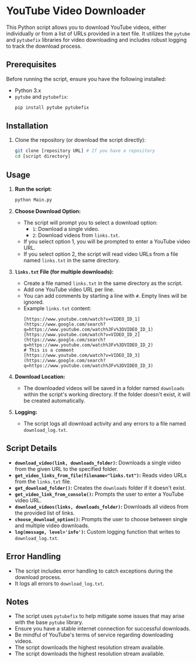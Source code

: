 # YouTube Video Downloader

This Python script allows you to download YouTube videos, either individually or from a list of URLs provided in a text file. It utilizes the `pytube` and `pytubefix` libraries for video downloading and includes robust logging to track the download process.

## Prerequisites

Before running the script, ensure you have the following installed:

* Python 3.x
* `pytube` and `pytubefix`:
    ```bash
    pip install pytube pytubefix
    ```

## Installation

1.  Clone the repository (or download the script directly):

    ```bash
    git clone [repository URL] # If you have a repository
    cd [script directory]
    ```

## Usage

1.  **Run the script:**

    ```bash
    python Main.py
    ```

2.  **Choose Download Option:**

    * The script will prompt you to select a download option:
        * `1`: Download a single video.
        * `2`: Download videos from `links.txt`.
    * If you select option 1, you will be prompted to enter a YouTube video URL.
    * If you select option 2, the script will read video URLs from a file named `links.txt` in the same directory.

3.  **`links.txt` File (for multiple downloads):**

    * Create a file named `links.txt` in the same directory as the script.
    * Add one YouTube video URL per line.
    * You can add comments by starting a line with `#`. Empty lines will be ignored.
    * Example `links.txt` content:
        ```
        [https://www.youtube.com/watch?v=VIDEO_ID_1](https://www.google.com/search?q=https://www.youtube.com/watch%3Fv%3DVIDEO_ID_1)
        [https://www.youtube.com/watch?v=VIDEO_ID_2](https://www.google.com/search?q=https://www.youtube.com/watch%3Fv%3DVIDEO_ID_2)
        # This is a comment
        [https://www.youtube.com/watch?v=VIDEO_ID_3](https://www.google.com/search?q=https://www.youtube.com/watch%3Fv%3DVIDEO_ID_3)
        ```

4.  **Download Location:**

    * The downloaded videos will be saved in a folder named `downloads` within the script's working directory. If the folder doesn't exist, it will be created automatically.

5.  **Logging:**

    * The script logs all download activity and any errors to a file named `download_log.txt`.

## Script Details

* **`download_video(link, downloads_folder)`:** Downloads a single video from the given URL to the specified folder.
* **`get_video_links_from_file(filename="links.txt")`:** Reads video URLs from the `links.txt` file.
* **`get_download_folder()`:** Creates the `downloads` folder if it doesn't exist.
* **`get_video_link_from_console()`:** Prompts the user to enter a YouTube video URL.
* **`download_videos(links, downloads_folder)`:** Downloads all videos from the provided list of links.
* **`choose_download_option()`:** Prompts the user to choose between single and multiple video downloads.
* **`log(message, level='info')`:** Custom logging function that writes to `download_log.txt`.

## Error Handling

* The script includes error handling to catch exceptions during the download process.
* It logs all errors to `download_log.txt`.

## Notes

* The script uses `pytubefix` to help mitigate some issues that may arise with the base `pytube` library.
* Ensure you have a stable internet connection for successful downloads.
* Be mindful of YouTube's terms of service regarding downloading videos.
* The script downloads the highest resolution stream available.
* The script downloads the highest resolution stream available.